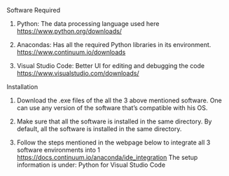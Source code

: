 Software Required

1.	Python: The data processing language used here
https://www.python.org/downloads/

2.	Anacondas: Has all the required Python libraries in its environment.
https://www.continuum.io/downloads

3.	Visual Studio Code: Better UI for editing and debugging the code
https://www.visualstudio.com/downloads/

Installation

1.	Download the .exe files of the all the 3 above mentioned software. One can use any version of the software that’s compatible with his OS.

2.	Make sure that all the software is installed in the same directory. By default, all the software is installed in the same directory.

3.	Follow the steps mentioned in the webpage below to integrate all 3 software environments into 1
https://docs.continuum.io/anaconda/ide_integration
The setup information is under: Python for Visual Studio Code
